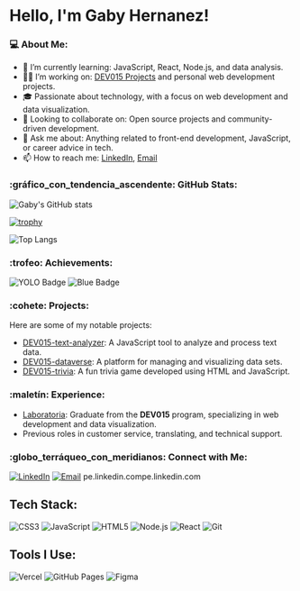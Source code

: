
# Hello, I'm Gaby Hernanez!
### 💻 About Me:

- 🌱 I’m currently learning: JavaScript, React, Node.js, and data analysis.
- 👩‍💻 I’m working on: [DEV015 Projects](#) and personal web development projects.
- 🎓 Passionate about technology, with a focus on web development and data visualization.
- 🔭 Looking to collaborate on: Open source projects and community-driven development.
- 💬 Ask me about: Anything related to front-end development, JavaScript, or career advice in tech.
- 📫 How to reach me: [LinkedIn](https://www.linkedin.com/in/gabyhhernandezdesarrolador/), [Email](gaby7922@gmail.com)
### :gráfico_con_tendencia_ascendente: GitHub Stats:
![Gaby's GitHub stats](https://github-readme-stats.vercel.app/api?username=gabyh7922&show_icons=true&theme=radical&count_private=true)

[![trophy](https://github-profile-trophy.vercel.app/?username=gabyh7922&theme=radical)](https://github.com/ryo-ma/github-profile-trophy)


![Top Langs](https://github-readme-stats.vercel.app/api/top-langs/?username=gabyh7922&layout=compact&theme=radical)



### :trofeo: Achievements:
 ![YOLO Badge](https://github.githubassets.com/assets/yolo-default-be0bbff04951.png) ![Blue Badge](https://github.githubassets.com/assets/pull-shark-default-498c279a747d.png)
### :cohete: Projects:
Here are some of my notable projects:
- [DEV015-text-analyzer](#): A JavaScript tool to analyze and process text data.
- [DEV015-dataverse](#): A platform for managing and visualizing data sets.
- [DEV015-trivia](#): A fun trivia game developed using HTML and JavaScript.
### :maletín: Experience:
- [Laboratoria](#): Graduate from the **DEV015** program, specializing in web development and data visualization.
- Previous roles in customer service, translating, and technical support.
### :globo_terráqueo_con_meridianos: Connect with Me:
[![LinkedIn](https://img.shields.io/badge/LinkedIn-Connect-blue)]([[https://linkedin.com/in/yourprofile](https://www.linkedin.com/in/barbara-rolon-4rg/)](https://www.linkedin.com/in/gabyhhernandezdesarrolador/))
[![Email](https://img.shields.io/badge/Email-Contact%20Me-red)](gaby7922@gmail.com)
pe.linkedin.compe.linkedin.com

## Tech Stack:

![CSS3](https://img.shields.io/badge/css3-%231572B6.svg?style=for-the-badge&logo=css3&logoColor=white)
![JavaScript](https://img.shields.io/badge/javascript-%23323330.svg?style=for-the-badge&logo=javascript&logoColor=%23F7DF1E)
![HTML5](https://img.shields.io/badge/html5-%23E34F26.svg?style=for-the-badge&logo=html5&logoColor=white)
![Node.js](https://img.shields.io/badge/Node.js-43853D?style=for-the-badge&logo=node.js&logoColor=white)
![React](https://img.shields.io/badge/react-%2361DAFB.svg?style=for-the-badge&logo=react&logoColor=black)
![Git](https://img.shields.io/badge/git-%23F05033.svg?style=for-the-badge&logo=git&logoColor=white)

## Tools I Use:
![Vercel](https://img.shields.io/badge/vercel-%23000000.svg?style=for-the-badge&logo=vercel&logoColor=white)
![GitHub Pages](https://img.shields.io/badge/github%20pages-%23327FC7.svg?style=for-the-badge&logo=github&logoColor=white)
![Figma](https://img.shields.io/badge/figma-%23F24E1E.svg?style=for-the-badge&logo=figma&logoColor=white)

